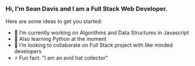 ### Hi, I'm Sean Davis and I am a Full Stack Web Developer. 

<!-- **Dev-Davis/Dev-Davis** is a ✨ _special_ ✨ repository because its `README.md` (this file) appears on your GitHub profile. -->

Here are some ideas to get you started:

- 🔭 I’m currently working on Algorithms and Data Structures in Javascript
- 🌱 Also learning Python at the moment
- 👯 I’m looking to collaborate on Full Stack project with like minded developers
- ⚡ Fun fact: "I am an avid hat collector"

<!-- 
- 🤔 I’m looking for help with ... 
- 💬 Ask me about ...
- 📫 How to reach me: ...
- 😄 Pronouns: ...

-->
